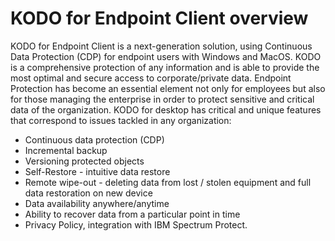 # KODO for Endpoint Client overview
KODO for Endpoint Client is a next-generation solution, using Continuous Data Protection (CDP) for endpoint users with Windows and MacOS. KODO is a comprehensive protection of any information and is able to provide the most optimal and secure access to corporate/private data.
Endpoint Protection has become an essential element not only for employees but also for those managing the enterprise in order to protect sensitive and critical data of the organization.
KODO for desktop has critical and unique features that correspond to issues tackled in any organization:
*  Continuous data protection (CDP) 
*  Incremental backup
*  Versioning protected objects
*  Self-Restore - intuitive data restore
*  Remote wipe-out - deleting data from lost / stolen equipment and full data restoration on new device
*  Data availability anywhere/anytime
*  Ability to recover data from a particular point in time
*  Privacy Policy, integration with IBM Spectrum Protect.



